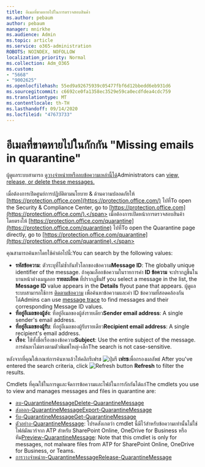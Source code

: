 ```yaml
---
title: อีเมลที่ขาดหายไปในการตรวจสอบสินค้า
ms.author: pebaum
author: pebaum
manager: mnirkhe
ms.audience: Admin
ms.topic: article
ms.service: o365-administration
ROBOTS: NOINDEX, NOFOLLOW
localization_priority: Normal
ms.collection: Adm_O365
ms.custom:
- "5668"
- "9002625"
ms.openlocfilehash: 55ed9a92675939c05477fbf6d12bbedd6eb931d6
ms.sourcegitcommit: c6692ce0fa1358ec3529e59ca0ecdfdea4cdc759
ms.translationtype: MT
ms.contentlocale: th-TH
ms.lasthandoff: 09/14/2020
ms.locfileid: "47673733"
---
```

# <a name="missing-emails-in-quarantine"></a><span data-ttu-id="1d773-102">อีเมลที่ขาดหายไปในกักกัน "</span><span class="sxs-lookup"><span data-stu-id="1d773-102">Missing emails in quarantine"</span></span>

<span data-ttu-id="1d773-103">ผู้ดูแลระบบสามารถ [ดูวางจำหน่ายหรือลบข้อความเหล่านี้ได้](https://docs.microsoft.com/microsoft-365/security/office-365-security/manage-quarantined-messages-and-files?view=o365-worldwide)</span><span class="sxs-lookup"><span data-stu-id="1d773-103">Administrators can [view, release, or delete these messages.](https://docs.microsoft.com/microsoft-365/security/office-365-security/manage-quarantined-messages-and-files?view=o365-worldwide)</span></span>

<span data-ttu-id="1d773-104">เมื่อต้องการเปิดศูนย์การปฏิบัติตามนโยบาย & ด้านความปลอดภัยให้ [https://protection.office.com](https://protection.office.com/) ไปที่</span><span class="sxs-lookup"><span data-stu-id="1d773-104">To open the Security & Compliance Center, go to [https://protection.office.com](https://protection.office.com/).</span></span> <span data-ttu-id="1d773-105">เมื่อต้องการเปิดหน้าการตรวจสอบสินค้าโดยตรงให้ [https://protection.office.com/quarantine](https://protection.office.com/quarantine) ไปที่</span><span class="sxs-lookup"><span data-stu-id="1d773-105">To open the Quarantine page directly, go to [https://protection.office.com/quarantine](https://protection.office.com/quarantine).</span></span>  

<span data-ttu-id="1d773-106">คุณสามารถค้นหาโดยใช้ค่าต่อไปนี้:</span><span class="sxs-lookup"><span data-stu-id="1d773-106">You can search by the following values:</span></span>  

- <span data-ttu-id="1d773-107">**รหัสข้อความ**: ตัวระบุที่ไม่ซ้ำกันทั่วโลกของข้อความ</span><span class="sxs-lookup"><span data-stu-id="1d773-107">**Message ID**: The globally unique identifier of the message.</span></span> <span data-ttu-id="1d773-108">ถ้าคุณเลือกข้อความในรายการค่า  **ID ข้อความ**  จะปรากฏขึ้นในบานหน้าต่างเมนูลอย  **รายละเอียด**  ที่ปรากฏขึ้น</span><span class="sxs-lookup"><span data-stu-id="1d773-108">If you select a message in the list, the  **Message ID**  value appears in the  **Details**  flyout pane that appears.</span></span> <span data-ttu-id="1d773-109">ผู้ดูแลระบบสามารถใช้การ [ติดตามข้อความ](https://docs.microsoft.com/microsoft-365/security/office-365-security/message-trace-scc?view=o365-worldwide) เพื่อค้นหาข้อความและค่า ID ข้อความที่สอดคล้องกันได้</span><span class="sxs-lookup"><span data-stu-id="1d773-109">Admins can use [message trace](https://docs.microsoft.com/microsoft-365/security/office-365-security/message-trace-scc?view=o365-worldwide) to find messages and their corresponding Message ID values.</span></span>
- <span data-ttu-id="1d773-110">**ที่อยู่อีเมลของผู้ส่ง**: ที่อยู่อีเมลของผู้ส่งรายเดียว</span><span class="sxs-lookup"><span data-stu-id="1d773-110">**Sender email address**: A single sender's email address.</span></span>
- <span data-ttu-id="1d773-111">**ที่อยู่อีเมลของผู้รับ**: ที่อยู่อีเมลของผู้รับรายเดียว</span><span class="sxs-lookup"><span data-stu-id="1d773-111">**Recipient email address**: A single recipient's email address.</span></span>
- <span data-ttu-id="1d773-112">**เรื่อง**: ใช้ทั้งชื่อเรื่องของข้อความ</span><span class="sxs-lookup"><span data-stu-id="1d773-112">**Subject**: Use the entire subject of the message.</span></span> <span data-ttu-id="1d773-113">การค้นหาไม่ตรงตามตัวพิมพ์ใหญ่-เล็ก</span><span class="sxs-lookup"><span data-stu-id="1d773-113">The search is not case-sensitive.</span></span>

<span data-ttu-id="1d773-114">หลังจากที่คุณใส่เกณฑ์การค้นหาแล้วให้คลิกรีเฟรช ![ ปุ่มรี ](https://docs.microsoft.com/microsoft-365/media/scc-quarantine-refresh.png?view=o365-worldwide) **เฟรช**เพื่อกรองผลลัพธ์  </span><span class="sxs-lookup"><span data-stu-id="1d773-114">After you've entered the search criteria, click  ![Refresh button](https://docs.microsoft.com/microsoft-365/media/scc-quarantine-refresh.png?view=o365-worldwide)  **Refresh**  to filter the results.</span></span>

<span data-ttu-id="1d773-115">Cmdlets ที่คุณใช้ในการดูและจัดการข้อความและไฟล์ในการกักกันได้แก่</span><span class="sxs-lookup"><span data-stu-id="1d773-115">The cmdlets you use to view and manages messages and files in quarantine are:</span></span>
- [<span data-ttu-id="1d773-116">ลบ-QuarantineMessage</span><span class="sxs-lookup"><span data-stu-id="1d773-116">Delete-QuarantineMessage</span></span>](https://docs.microsoft.com/powershell/module/exchange/delete-quarantinemessage)
- [<span data-ttu-id="1d773-117">ส่งออก-QuarantineMessage</span><span class="sxs-lookup"><span data-stu-id="1d773-117">Export-QuarantineMessage</span></span>](https://docs.microsoft.com/powershell/module/exchange/export-quarantinemessage)
- [<span data-ttu-id="1d773-118">รับ-QuarantineMessage</span><span class="sxs-lookup"><span data-stu-id="1d773-118">Get-QuarantineMessage</span></span>](https://docs.microsoft.com/powershell/module/exchange/get-quarantinemessage)
- <span data-ttu-id="1d773-119">[ตัวอย่าง-QuarantineMessage](https://docs.microsoft.com/powershell/module/exchange/preview-quarantinemessage): โปรดสังเกตว่า cmdlet นี้มีไว้สำหรับข้อความเท่านั้นไม่ใช่ไฟล์มัลแวร์จาก ATP สำหรับ SharePoint Online, OneDrive for Business หรือทีม</span><span class="sxs-lookup"><span data-stu-id="1d773-119">[Preview-QuarantineMessage](https://docs.microsoft.com/powershell/module/exchange/preview-quarantinemessage): Note that this cmdlet is only for messages, not malware files from ATP for SharePoint Online, OneDrive for Business, or Teams.</span></span>
- [<span data-ttu-id="1d773-120">การวางจำหน่าย-QuarantineMessage</span><span class="sxs-lookup"><span data-stu-id="1d773-120">Release-QuarantineMessage</span></span>](https://docs.microsoft.com/powershell/module/exchange/release-quarantinemessage)